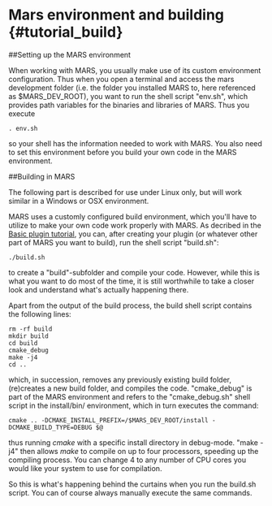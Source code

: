 Mars environment and building {#tutorial_build}
=============================

##Setting up the MARS environment

When working with MARS, you usually make use of its custom environment configuration. Thus when you open a terminal and access the mars development folder (i.e. the folder you installed MARS to, here referenced as $MARS_DEV_ROOT), you want to run the shell script "env.sh", which provides path variables for the binaries and libraries of MARS. Thus you execute

    . env.sh

so your shell has the information needed to work with MARS. You also need to set this environment before you build your own code in the MARS environment.

##Building in MARS

The following part is described for use under Linux only, but will work similar in a Windows or OSX environment.

MARS uses a customly configured build environment, which you'll have to utilize to make your own code work properly with MARS. As decribed in the [Basic plugin tutorial](tutorials/basic/plugin_tutorial.html), you can, after creating your plugin (or whatever other part of MARS you want to build), run the shell script "build.sh":

    ./build.sh
    
to create a "build"-subfolder and compile your code. However, while this is what you want to do most of the time, it is still worthwhile to take a closer look and understand what's actually happening there.

Apart from the output of the build process, the build shell script contains the following lines:

    rm -rf build
    mkdir build
    cd build
    cmake_debug
    make -j4
    cd ..
    
which, in succession, removes any previously existing build folder, (re)creates a new build folder, and compiles the code. "cmake_debug" is part of the MARS environment and refers to the "cmake_debug.sh" shell script in the install/bin/ environment, which in turn executes the command:

    cmake .. -DCMAKE_INSTALL_PREFIX=/$MARS_DEV_ROOT/install -DCMAKE_BUILD_TYPE=DEBUG $@
    
thus running *cmake* with a specific install directory in debug-mode. "make -j4" then allows *make* to compile on up to four processors, speeding up the compiling process. You can change 4 to any number of CPU cores you would like your system to use for compilation.

So this is what's happening behind the curtains when you run the build.sh script. You can of course always manually execute the same commands.
